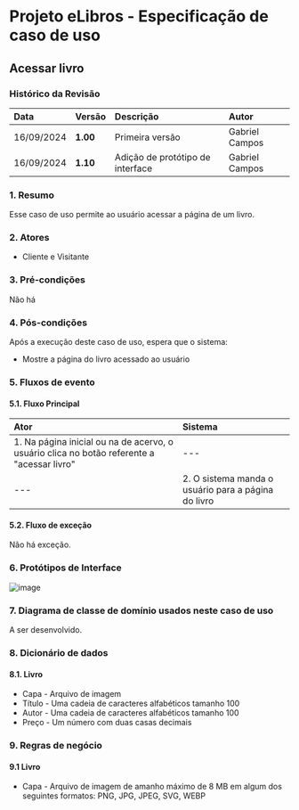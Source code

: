 # Projeto eLibros - Especificação de caso de uso

##  Acessar livro

### Histórico da Revisão 
|  Data  | Versão | Descrição | Autor |
|:-------|:-------|:----------|:------|
| 16/09/2024 | **1.00** | Primeira versão  | Gabriel Campos |
| 16/09/2024 | **1.10** | Adição de protótipo de interface  | Gabriel Campos |


### 1. Resumo 
Esse caso de uso permite ao usuário acessar a página de um livro.

### 2. Atores 
- Cliente e Visitante

### 3. Pré-condições
Não há
  
### 4. Pós-condições
Após a execução deste caso de uso, espera que o sistema:
- Mostre a página do livro acessado ao usuário

### 5. Fluxos de evento

#### 5.1. Fluxo Principal 
|  Ator  | Sistema |
|:-------|:------- |
|1. Na página inicial ou na de acervo, o usuário clica no botão referente a "acessar livro"| --- |
| --- |2. O sistema manda o usuário para a página do livro | 


#### 5.2. Fluxo de exceção

Não há exceção.

### 6. Protótipos de Interface

![image](https://github.com/user-attachments/assets/327413a7-5a7a-4b2f-a4c5-9d5f5756b4ff)


### 7. Diagrama de classe de domínio usados neste caso de uso

A ser desenvolvido.

### 8. Dicionário de dados

#### 8.1. Livro
- Capa - Arquivo de imagem
- Título - Uma cadeia de caracteres alfabéticos tamanho 100
- Autor - Uma cadeia de caracteres alfabéticos tamanho 100
- Preço - Um número com duas casas decimais

### 9. Regras de negócio

#### 9.1 Livro
- Capa - Arquivo de imagem de amanho máximo de 8 MB em algum dos seguintes formatos: PNG, JPG, JPEG, SVG, WEBP
